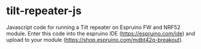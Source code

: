 # tilt-repeater-js
Javascript code for running a Tilt repeater on Espruino FW and NRF52 module. Enter this code into the espruino IDE (https://espruino.com/ide) and upload to your module (https://shop.espruino.com/mdbt42q-breakout).
